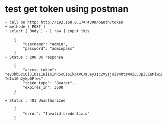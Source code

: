 # test get token using postman
	+ call on http: http://192.168.0.170:4000/oauth/token
	+ methode [ POST ]
	+ select [ Body ] - [ raw ] input this 
		
		{
			"username": "admin",
			"password": "adminpass"
		}
	+ Status : 200 OK response 
		
		{
			"access_token": "eyJhbGciOiJIUzI1NiIsInR5cCI6IkpXVCJ9.eyJ1c2VyIjoiYWRtaW4iLCJpZCI6MiwiaWF0IjoxNzQ2NzYwMzg2LCJleHAiOjE3NDY3NjM5ODZ9.Y1TMBoCxew5hOyR1bo4DAIIwuA-Te1x1Gn2ykp6Ffws",
			"token_type": "Bearer",
			"expires_in": 3600
		}
		
	+ Status : 401 Unauthorized
	
		{
			"error": "Invalid credentials"
		}
